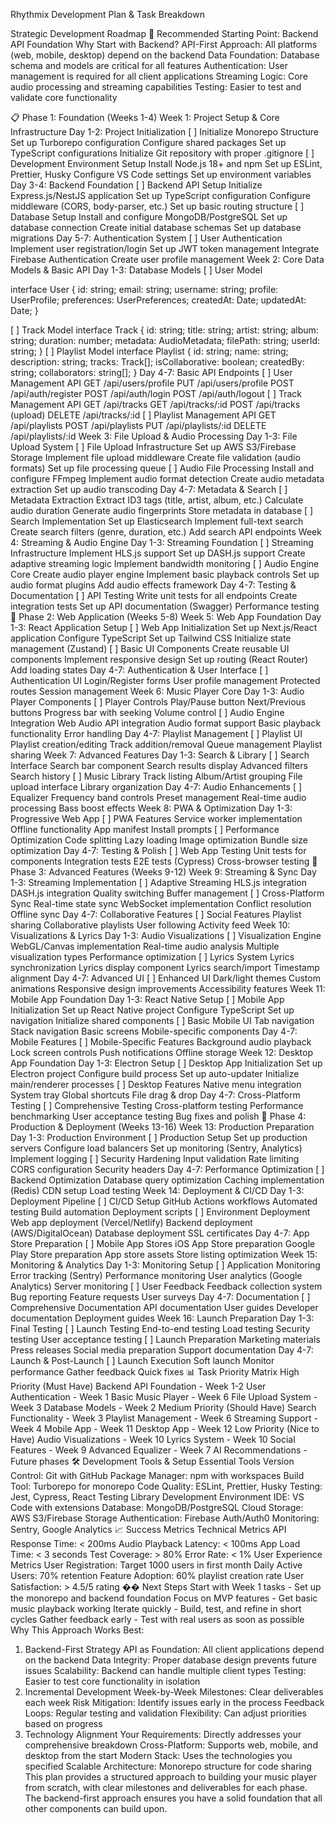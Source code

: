 Rhythmix Development Plan & Task Breakdown

Strategic Development Roadmap
🎯 Recommended Starting Point: Backend API Foundation
Why Start with Backend?
API-First Approach: All platforms (web, mobile, desktop) depend on the backend
Data Foundation: Database schema and models are critical for all features
Authentication: User management is required for all client applications
Streaming Logic: Core audio processing and streaming capabilities
Testing: Easier to test and validate core functionality


📋 Phase 1: Foundation (Weeks 1-4)
Week 1: Project Setup & Core Infrastructure
Day 1-2: Project Initialization
[ ] Initialize Monorepo Structure
Set up Turborepo configuration
Configure shared packages
Set up TypeScript configurations
Initialize Git repository with proper .gitignore
[ ] Development Environment Setup
Install Node.js 18+ and npm
Set up ESLint, Prettier, Husky
Configure VS Code settings
Set up environment variables
Day 3-4: Backend Foundation
[ ] Backend API Setup
Initialize Express.js/NestJS application
Set up TypeScript configuration
Configure middleware (CORS, body-parser, etc.)
Set up basic routing structure
[ ] Database Setup
Install and configure MongoDB/PostgreSQL
Set up database connection
Create initial database schemas
Set up database migrations
Day 5-7: Authentication System
[ ] User Authentication
Implement user registration/login
Set up JWT token management
Integrate Firebase Authentication
Create user profile management
Week 2: Core Data Models & Basic API
Day 1-3: Database Models
[ ] User Model

  interface User {
    id: string;
    email: string;
    username: string;
    profile: UserProfile;
    preferences: UserPreferences;
    createdAt: Date;
    updatedAt: Date;
  }

[ ] Track Model
  interface Track {
    id: string;
    title: string;
    artist: string;
    album: string;
    duration: number;
    metadata: AudioMetadata;
    filePath: string;
    userId: string;
  }
[ ] Playlist Model
  interface Playlist {
    id: string;
    name: string;
    description: string;
    tracks: Track[];
    isCollaborative: boolean;
    createdBy: string;
    collaborators: string[];
  }
Day 4-7: Basic API Endpoints
[ ] User Management API
GET /api/users/profile
PUT /api/users/profile
POST /api/auth/register
POST /api/auth/login
POST /api/auth/logout
[ ] Track Management API
GET /api/tracks
GET /api/tracks/:id
POST /api/tracks (upload)
DELETE /api/tracks/:id
[ ] Playlist Management API
GET /api/playlists
POST /api/playlists
PUT /api/playlists/:id
DELETE /api/playlists/:id
Week 3: File Upload & Audio Processing
Day 1-3: File Upload System
[ ] File Upload Infrastructure
Set up AWS S3/Firebase Storage
Implement file upload middleware
Create file validation (audio formats)
Set up file processing queue
[ ] Audio File Processing
Install and configure FFmpeg
Implement audio format detection
Create audio metadata extraction
Set up audio transcoding
Day 4-7: Metadata & Search
[ ] Metadata Extraction
Extract ID3 tags (title, artist, album, etc.)
Calculate audio duration
Generate audio fingerprints
Store metadata in database
[ ] Search Implementation
Set up Elasticsearch
Implement full-text search
Create search filters (genre, duration, etc.)
Add search API endpoints
Week 4: Streaming & Audio Engine
Day 1-3: Streaming Foundation
[ ] Streaming Infrastructure
Implement HLS.js support
Set up DASH.js support
Create adaptive streaming logic
Implement bandwidth monitoring
[ ] Audio Engine Core
Create audio player engine
Implement basic playback controls
Set up audio format plugins
Add audio effects framework
Day 4-7: Testing & Documentation
[ ] API Testing
Write unit tests for all endpoints
Create integration tests
Set up API documentation (Swagger)
Performance testing
📱 Phase 2: Web Application (Weeks 5-8)
Week 5: Web App Foundation
Day 1-3: React Application Setup
[ ] Web App Initialization
Set up Next.js/React application
Configure TypeScript
Set up Tailwind CSS
Initialize state management (Zustand)
[ ] Basic UI Components
Create reusable UI components
Implement responsive design
Set up routing (React Router)
Add loading states
Day 4-7: Authentication & User Interface
[ ] Authentication UI
Login/Register forms
User profile management
Protected routes
Session management
Week 6: Music Player Core
Day 1-3: Audio Player Components
[ ] Player Controls
Play/Pause button
Next/Previous buttons
Progress bar with seeking
Volume control
[ ] Audio Engine Integration
Web Audio API integration
Audio format support
Basic playback functionality
Error handling
Day 4-7: Playlist Management
[ ] Playlist UI
Playlist creation/editing
Track addition/removal
Queue management
Playlist sharing
Week 7: Advanced Features
Day 1-3: Search & Library
[ ] Search Interface
Search bar component
Search results display
Advanced filters
Search history
[ ] Music Library
Track listing
Album/Artist grouping
File upload interface
Library organization
Day 4-7: Audio Enhancements
[ ] Equalizer
Frequency band controls
Preset management
Real-time audio processing
Bass boost effects
Week 8: PWA & Optimization
Day 1-3: Progressive Web App
[ ] PWA Features
Service worker implementation
Offline functionality
App manifest
Install prompts
[ ] Performance Optimization
Code splitting
Lazy loading
Image optimization
Bundle size optimization
Day 4-7: Testing & Polish
[ ] Web App Testing
Unit tests for components
Integration tests
E2E tests (Cypress)
Cross-browser testing
🎵 Phase 3: Advanced Features (Weeks 9-12)
Week 9: Streaming & Sync
Day 1-3: Streaming Implementation
[ ] Adaptive Streaming
HLS.js integration
DASH.js integration
Quality switching
Buffer management
[ ] Cross-Platform Sync
Real-time state sync
WebSocket implementation
Conflict resolution
Offline sync
Day 4-7: Collaborative Features
[ ] Social Features
Playlist sharing
Collaborative playlists
User following
Activity feed
Week 10: Visualizations & Lyrics
Day 1-3: Audio Visualizations
[ ] Visualization Engine
WebGL/Canvas implementation
Real-time audio analysis
Multiple visualization types
Performance optimization
[ ] Lyrics System
Lyrics synchronization
Lyrics display component
Lyrics search/import
Timestamp alignment
Day 4-7: Advanced UI
[ ] Enhanced UI
Dark/light themes
Custom animations
Responsive design improvements
Accessibility features
Week 11: Mobile App Foundation
Day 1-3: React Native Setup
[ ] Mobile App Initialization
Set up React Native project
Configure TypeScript
Set up navigation
Initialize shared components
[ ] Basic Mobile UI
Tab navigation
Stack navigation
Basic screens
Mobile-specific components
Day 4-7: Mobile Features
[ ] Mobile-Specific Features
Background audio playback
Lock screen controls
Push notifications
Offline storage
Week 12: Desktop App Foundation
Day 1-3: Electron Setup
[ ] Desktop App Initialization
Set up Electron project
Configure build process
Set up auto-updater
Initialize main/renderer processes
[ ] Desktop Features
Native menu integration
System tray
Global shortcuts
File drag & drop
Day 4-7: Cross-Platform Testing
[ ] Comprehensive Testing
Cross-platform testing
Performance benchmarking
User acceptance testing
Bug fixes and polish
🚀 Phase 4: Production & Deployment (Weeks 13-16)
Week 13: Production Preparation
Day 1-3: Production Environment
[ ] Production Setup
Set up production servers
Configure load balancers
Set up monitoring (Sentry, Analytics)
Implement logging
[ ] Security Hardening
Input validation
Rate limiting
CORS configuration
Security headers
Day 4-7: Performance Optimization
[ ] Backend Optimization
Database query optimization
Caching implementation (Redis)
CDN setup
Load testing
Week 14: Deployment & CI/CD
Day 1-3: Deployment Pipeline
[ ] CI/CD Setup
GitHub Actions workflows
Automated testing
Build automation
Deployment scripts
[ ] Environment Deployment
Web app deployment (Vercel/Netlify)
Backend deployment (AWS/DigitalOcean)
Database deployment
SSL certificates
Day 4-7: App Store Preparation
[ ] Mobile App Stores
iOS App Store preparation
Google Play Store preparation
App store assets
Store listing optimization
Week 15: Monitoring & Analytics
Day 1-3: Monitoring Setup
[ ] Application Monitoring
Error tracking (Sentry)
Performance monitoring
User analytics (Google Analytics)
Server monitoring
[ ] User Feedback
Feedback collection system
Bug reporting
Feature requests
User surveys
Day 4-7: Documentation
[ ] Comprehensive Documentation
API documentation
User guides
Developer documentation
Deployment guides
Week 16: Launch Preparation
Day 1-3: Final Testing
[ ] Launch Testing
End-to-end testing
Load testing
Security testing
User acceptance testing
[ ] Launch Preparation
Marketing materials
Press releases
Social media preparation
Support documentation
Day 4-7: Launch & Post-Launch
[ ] Launch Execution
Soft launch
Monitor performance
Gather feedback
Quick fixes
📊 Task Priority Matrix
High Priority (Must Have)
Backend API Foundation - Week 1-2
User Authentication - Week 1
Basic Music Player - Week 6
File Upload System - Week 3
Database Models - Week 2
Medium Priority (Should Have)
Search Functionality - Week 3
Playlist Management - Week 6
Streaming Support - Week 4
Mobile App - Week 11
Desktop App - Week 12
Low Priority (Nice to Have)
Audio Visualizations - Week 10
Lyrics System - Week 10
Social Features - Week 9
Advanced Equalizer - Week 7
AI Recommendations - Future phases
🛠 Development Tools & Setup
Essential Tools
Version Control: Git with GitHub
Package Manager: npm with workspaces
Build Tool: Turborepo for monorepo
Code Quality: ESLint, Prettier, Husky
Testing: Jest, Cypress, React Testing Library
Development Environment
IDE: VS Code with extensions
Database: MongoDB/PostgreSQL
Cloud Storage: AWS S3/Firebase Storage
Authentication: Firebase Auth/Auth0
Monitoring: Sentry, Google Analytics
📈 Success Metrics
Technical Metrics
API Response Time: < 200ms
Audio Playback Latency: < 100ms
App Load Time: < 3 seconds
Test Coverage: > 80%
Error Rate: < 1%
User Experience Metrics
User Registration: Target 1000 users in first month
Daily Active Users: 70% retention
Feature Adoption: 60% playlist creation rate
User Satisfaction: > 4.5/5 rating
�� Next Steps
Start with Week 1 tasks - Set up the monorepo and backend foundation
Focus on MVP features - Get basic music playback working
Iterate quickly - Build, test, and refine in short cycles
Gather feedback early - Test with real users as soon as possible
Why This Approach Works Best:
1. Backend-First Strategy
API as Foundation: All client applications depend on the backend
Data Integrity: Proper database design prevents future issues
Scalability: Backend can handle multiple client types
Testing: Easier to test core functionality in isolation
2. Incremental Development
Week-by-Week Milestones: Clear deliverables each week
Risk Mitigation: Identify issues early in the process
Feedback Loops: Regular testing and validation
Flexibility: Can adjust priorities based on progress
3. Technology Alignment
Your Requirements: Directly addresses your comprehensive breakdown
Cross-Platform: Supports web, mobile, and desktop from the start
Modern Stack: Uses the technologies you specified
Scalable Architecture: Monorepo structure for code sharing
This plan provides a structured approach to building your music player from scratch, with clear milestones and deliverables for each phase. The backend-first approach ensures you have a solid foundation that all other components can build upon.